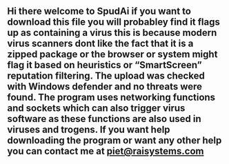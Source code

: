 ## Hi there welcome to SpudAi if you want to download this file you will probabley find it flags up as containing a virus this is because modern virus scanners dont like the fact that it is a zipped package or the browser or system might flag it based on heuristics or “SmartScreen” reputation filtering. The upload was checked with Windows defender and no threats were found. The program uses networking functions and sockets which can also trigger virus software as these functions are also used in viruses and trogens. If you want help downloading the program or want any other help you can contact me at piet@raisystems.com

<!--
**spudai/SpudAi** is a ✨ _special_ ✨ repository because its `README.md` (this file) appears on your GitHub profile.

Here are some ideas to get you started:

- 🔭 I’m currently working on ...
- 🌱 I’m currently learning ...
- 👯 I’m looking to collaborate on ...
- 🤔 I’m looking for help with ...
- 💬 Ask me about ...
- 📫 How to reach me: ...
- 😄 Pronouns: ...
- ⚡ Fun fact: ...
-->
